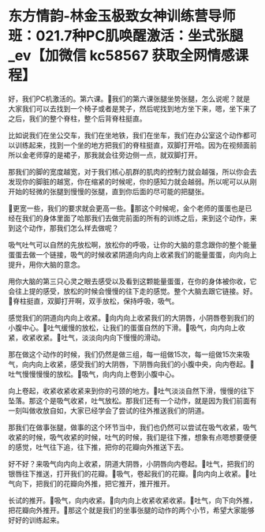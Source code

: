 # 东方情韵-林金玉极致女神训练营导师班：021.7种PC肌唤醒激活：坐式张腿_ev【加微信 kc58567 获取全网情感课程】

好，我们PC机激活的。第六课。🎼我们的第六课张腿坐势张腿，怎么说呢？就是大家我们可以去找到一个椅子或者是凳子，然后呢找到地方坐下来，嗯，坐下来了之后，我们的整个脊柱，整个后背脊柱挺直。

比如说我们在坐公交车，我们在坐地铁，我们在坐车，我们在办公室这个动作都可以训练起来，找到一个坐的地方把我们的脊柱挺直，双脚打开哈。因为在视频面前所以金老师穿的是裙子，那我就会往旁边侧一点，就双脚打开。

那我们的脚的宽度越宽，对于我们核心肌群的肌肉的控制力就会越强，所以你会去发现你的脚脏的越宽，你在缩紧的时候呢，你的感知力就会越弱。所以呢可以从刚开始的轻微的张腿到慢慢的张腿，直到你后面的尽可能的把腿张。

🎼更宽一些，我们的要求就会更高一些。🎼那这个时候呢，金个老师的蛋蛋也是已经在我们的身体里面了哈那我们去做完前面的所有的训练之后，来到这个动作，来到这个动作，那我们怎么样去做呢？

吸气吐气可以自然的先放松啊，放松你的呼吸，让你的大脑的意念跟你的整个能量蛋蛋去做一个链接，吸气的时候收紧阴道向内向上收紧我们的能量蛋蛋，向内向上提升，用你大脑的意念。

用你大脑的第三只心灵之眼去感受以及看到这颗能量蛋蛋，在你的身体被你收，它会往上提的感受，放松的时候会慢慢的往下走的感觉。整个大脑去跟它链接。好。🎼脊柱挺直，双脚打开啊，双手放松，保持呼吸，吸气。

感觉我们的阴道向内向上收紧。🎼向内向上收紧我们的大阴唇，小阴唇卷到我们的小腹中心。🎼吐气缓慢的放松，让我们的蛋蛋自然的下滑。🎼吸气，向内向上收紧，收紧收紧。🎼吐气，淡淡向内向下慢慢的滑动。

那在做这个动作的时候，我们仍然是做三组，每一组做15次，每一组做15次来吸气，向内向上收紧，感受我们的大阴唇，下阴唇向我们的小腹中央，向内卷起。🎼吐气慢慢慢慢的放松。🎼吸气，向内向上卷到小腹中心。

向上卷起，收紧收紧收紧来到你的弓颈的地方。🎼吐气淡淡自然下滑，慢慢的往下坠落。那这个是吸气收紧，吐气放松。那我们还有一个动作，就是因为我们前面有一刻叫做收放自如，大家已经学会了尝试的往外推送我们的阴道。

那我们在做事张腿，做事的这个环节当中，我们也仍然可以尝试在吸气收紧，吸气收紧的时候，吸气收紧的时候，吐气的时候，我们是往下推，想象有点嗯想要便便的感觉，吐气往下追，往下推，把你的花瓣向外推送下去。

好不好？来吸气向内向上收紧，阴道大阴唇，小阴唇向内卷起。🎼吐气，把我们的银唇往下推送，打开我们的花瓣。🎼吸气，卷起我们的花瓣。🎼向内向上收紧。🎼吐气向下，把我们的花瓣向外推，把它推开，推开推开。

长试的推开。🎼吸气，向内收紧。🎼向内向上收紧收紧收紧。🎼吐气，向下向外推，把花瓣向外推开。🎼那这个就是我们的坐事张腿的动作的两个小节，希望大家能够好好的训练起来。


